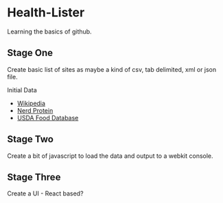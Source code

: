 # Health-Lister
Learning the basics of github.

## Stage One
Create basic list of sites as maybe a kind of csv, tab delimited, xml or json file.

Initial Data
* [Wikipedia](http://www.wikipedia.com)
* [Nerd Protein](http://www.nerdprotein.com)
* [USDA Food Database](https://ndb.nal.usda.gov/ndb/search/list)

## Stage Two
Create a bit of javascript to load the data and output to a webkit console.

## Stage Three
Create a UI - React based?

